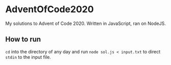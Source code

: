 # AdventOfCode2020
My solutions to Advent of Code 2020.
Written in JavaScript, ran on NodeJS.

## How to run
`cd` into the directory of any day and run `node sol.js < input.txt` to direct `stdin` to the input file.
